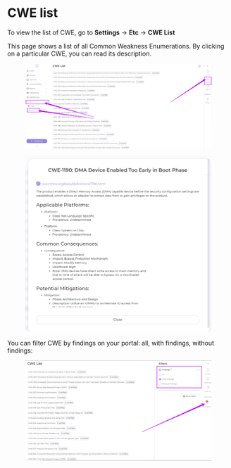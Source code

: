 # CWE list

To view the list of CWE, go to **Settings** -> **Etc** -> **CWE List**

This page shows a list of all Common Weakness Enumerations. By clicking on a particular CWE, you can read its description.

<figure><img src="../../.gitbook/assets/image (11).png" alt=""><figcaption></figcaption></figure>

<figure><img src="../../.gitbook/assets/image (12).png" alt=""><figcaption></figcaption></figure>

You can filter CWE by findings on your portal: all, with findings, without findings:

<figure><img src="../../.gitbook/assets/image (13).png" alt=""><figcaption></figcaption></figure>
